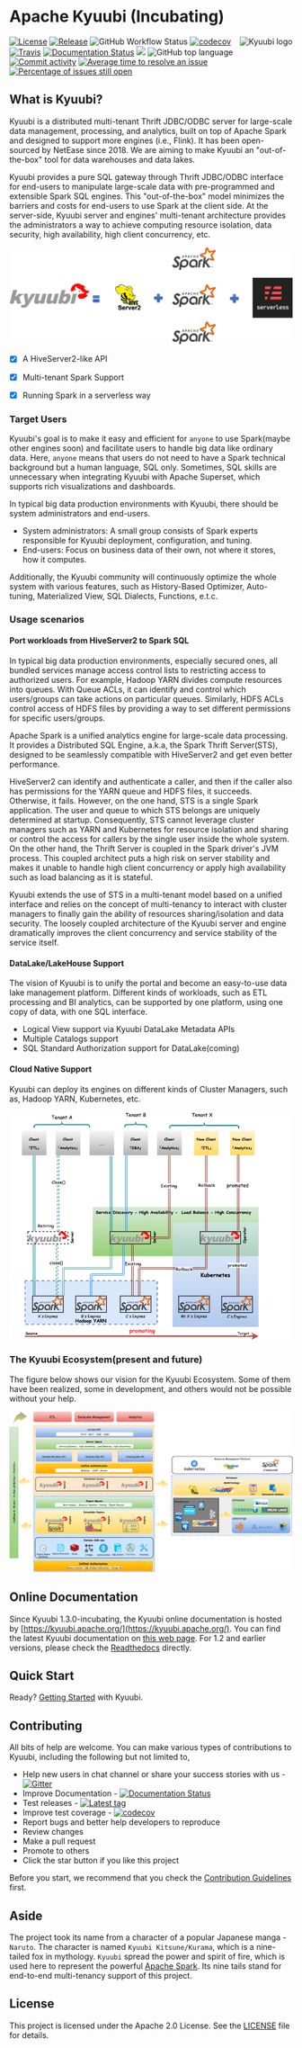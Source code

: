 <!--
 - Licensed to the Apache Software Foundation (ASF) under one or more
 - contributor license agreements.  See the NOTICE file distributed with
 - this work for additional information regarding copyright ownership.
 - The ASF licenses this file to You under the Apache License, Version 2.0
 - (the "License"); you may not use this file except in compliance with
 - the License.  You may obtain a copy of the License at
 -
 -   http://www.apache.org/licenses/LICENSE-2.0
 -
 - Unless required by applicable law or agreed to in writing, software
 - distributed under the License is distributed on an "AS IS" BASIS,
 - WITHOUT WARRANTIES OR CONDITIONS OF ANY KIND, either express or implied.
 - See the License for the specific language governing permissions and
 - limitations under the License.
 -->
# Apache Kyuubi (Incubating)
<img src="https://svn.apache.org/repos/asf/comdev/project-logos/originals/kyuubi-1.svg" alt="Kyuubi logo" height="120px" align="right" />

[![License](https://img.shields.io/badge/license-Apache%202-blue.svg)](https://www.apache.org/licenses/LICENSE-2.0.html)
[![Release](https://img.shields.io/github/v/release/apache/incubator-kyuubi?label=release)](https://github.com/apache/incubator-kyuubi/releases)
![GitHub Workflow Status](https://img.shields.io/github/workflow/status/apache/incubator-kyuubi/Kyuubi/master?style=plastic)
[![codecov](https://codecov.io/gh/apache/incubator-kyuubi/branch/master/graph/badge.svg)](https://codecov.io/gh/apache/incubator-kyuubi)
[![Travis](https://api.travis-ci.com/apache/incubator-kyuubi.svg?branch=master)](https://travis-ci.com/apache/incubator-kyuubi)
[![Documentation Status](https://readthedocs.org/projects/kyuubi/badge/?version=latest)](https://kyuubi.apache.org/docs/latest/)
[![](https://tokei.rs/b1/github.com/apache/incubator-kyuubi)](https://github.com/apache/incubator-kyuubi)
![GitHub top language](https://img.shields.io/github/languages/top/apache/incubator-kyuubi)
[![Commit activity](https://img.shields.io/github/commit-activity/m/apache/incubator-kyuubi)](https://github.com/apache/incubator-kyuubi/graphs/commit-activity)
[![Average time to resolve an issue](http://isitmaintained.com/badge/resolution/apache/incubator-kyuubi.svg)](http://isitmaintained.com/project/apache/incubator-kyuubi "Average time to resolve an issue")
[![Percentage of issues still open](http://isitmaintained.com/badge/open/apache/incubator-kyuubi.svg)](http://isitmaintained.com/project/apache/incubator-kyuubi "Percentage of issues still open")


## What is Kyuubi?

Kyuubi is a distributed multi-tenant Thrift JDBC/ODBC server for large-scale data management, processing, and analytics, built on top of Apache Spark and designed to support more engines (i.e., Flink). It has been open-sourced by NetEase since 2018. We are aiming to make Kyuubi an "out-of-the-box" tool for data warehouses and data lakes.

Kyuubi provides a pure SQL gateway through Thrift JDBC/ODBC interface for end-users to manipulate large-scale data with pre-programmed and extensible Spark SQL engines. This "out-of-the-box" model minimizes the barriers and costs for end-users to use Spark at the client side. At the server-side, Kyuubi server and engines' multi-tenant architecture provides the administrators a way to achieve computing resource isolation, data security, high availability, high client concurrency, etc.

![](./docs/imgs/kyuubi_positioning.png)

- [x] A HiveServer2-like API
- [x] Multi-tenant Spark Support
- [x] Running Spark in a serverless way


### Target Users

Kyuubi's goal is to make it easy and efficient for `anyone` to use Spark(maybe other engines soon) and facilitate users to handle big data like ordinary data. Here, `anyone` means that users do not need to have a Spark technical background but a human language, SQL only. Sometimes, SQL skills are unnecessary when integrating Kyuubi with Apache Superset, which supports rich visualizations and dashboards.


In typical big data production environments with Kyuubi, there should be system administrators and end-users.

- System administrators: A small group consists of Spark experts responsible for Kyuubi deployment, configuration, and tuning.
- End-users: Focus on business data of their own, not where it stores, how it computes.

Additionally, the Kyuubi community will continuously optimize the whole system with various features, such as History-Based Optimizer, Auto-tuning, Materialized View, SQL Dialects, Functions, e.t.c.


### Usage scenarios

#### Port workloads from HiveServer2 to Spark SQL

In typical big data production environments, especially secured ones, all bundled services manage access control lists to restricting access to authorized users. For example, Hadoop YARN divides compute resources into queues. With Queue ACLs, it can identify and control which users/groups can take actions on particular queues. Similarly, HDFS ACLs control access of HDFS files by providing a way to set different permissions for specific users/groups.

Apache Spark is a unified analytics engine for large-scale data processing. It provides a Distributed SQL Engine, a.k.a, the Spark Thrift Server(STS), designed to be seamlessly compatible with HiveServer2 and get even better performance.

HiveServer2 can identify and authenticate a caller, and then if the caller also has permissions for the YARN queue and HDFS files, it succeeds. Otherwise, it fails. However, on the one hand, STS is a single Spark application. The user and queue to which STS belongs are uniquely determined at startup. Consequently, STS cannot leverage cluster managers such as YARN and Kubernetes for resource isolation and sharing or control the access for callers by the single user inside the whole system. On the other hand, the Thrift Server is coupled in the Spark driver's JVM process. This coupled architect puts a high risk on server stability and makes it unable to handle high client concurrency or apply high availability such as load balancing as it is stateful.

Kyuubi extends the use of STS in a multi-tenant model based on a unified interface and relies on the concept of multi-tenancy to interact with cluster managers to finally gain the ability of resources sharing/isolation and data security. The loosely coupled architecture of the Kyuubi server and engine dramatically improves the client concurrency and service stability of the service itself.


#### DataLake/LakeHouse Support

The vision of Kyuubi is to unify the portal and become an easy-to-use data lake management platform. Different kinds of workloads, such as ETL processing and BI analytics, can be supported by one platform, using one copy of data, with one SQL interface.

- Logical View support via Kyuubi DataLake Metadata APIs
- Multiple Catalogs support
- SQL Standard Authorization support for DataLake(coming)


#### Cloud Native Support

Kyuubi can deploy its engines on different kinds of Cluster Managers, such as, Hadoop YARN, Kubernetes, etc.


![](./docs/imgs/kyuubi_migrating_yarn_to_k8s.png)


### The Kyuubi Ecosystem(present and future)


The figure below shows our vision for the Kyuubi Ecosystem. Some of them have been realized, some in development, and others would not be possible without your help.

![](./docs/imgs/kyuubi_ecosystem.png)



## Online Documentation

Since Kyuubi 1.3.0-incubating, the Kyuubi online documentation is hosted by [https://kyuubi.apache.org/](https://kyuubi.apache.org/).
You can find the latest Kyuubi documentation on [this web page](https://kyuubi.apache.org/docs/latest/).
For 1.2 and earlier versions, please check the [Readthedocs](https://kyuubi.readthedocs.io/en/v1.2.0/) directly.

## Quick Start

Ready? [Getting Started](https://kyuubi.apache.org/docs/latest/quick_start/quick_start.html) with Kyuubi.

## Contributing

All bits of help are welcome. You can make various types of contributions to Kyuubi, including the following but not limited to,

- Help new users in chat channel or share your success stories with us - [![Gitter](https://badges.gitter.im/kyuubi-on-spark/Lobby.svg)](https://gitter.im/kyuubi-on-spark/Lobby?utm_source=badge&utm_medium=badge&utm_campaign=pr-badge)
- Improve Documentation - [![Documentation Status](https://readthedocs.org/projects/kyuubi/badge/?version=latest)](https://kyuubi.apache.org/docs/latest/)
- Test releases - [![Latest tag](https://img.shields.io/github/v/tag/apache/incubator-kyuubi?label=tag)](https://github.com/apache/incubator-kyuubi/tags)
- Improve test coverage - [![codecov](https://codecov.io/gh/apache/incubator-kyuubi/branch/master/graph/badge.svg)](https://codecov.io/gh/apache/incubator-kyuubi)
- Report bugs and better help developers to reproduce
- Review changes
- Make a pull request
- Promote to others
- Click the star button if you like this project

Before you start, we recommend that you check the [Contribution Guidelines](https://kyuubi.apache.org/docs/latest/community/contributions.html) first.

## Aside

The project took its name from a character of a popular Japanese manga - `Naruto`.
The character is named `Kyuubi Kitsune/Kurama`, which is a nine-tailed fox in mythology.
`Kyuubi` spread the power and spirit of fire, which is used here to represent the powerful [Apache Spark](http://spark.apache.org).
Its nine tails stand for end-to-end multi-tenancy support of this project.

## License

This project is licensed under the Apache 2.0 License. See the [LICENSE](./LICENSE) file for details.
